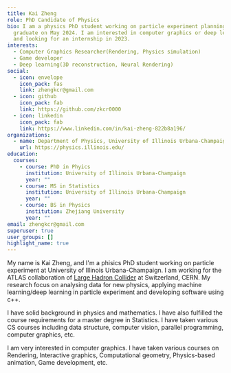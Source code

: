 ```yaml
---
title: Kai Zheng
role: PhD Candidate of Physics
bio: I am a physics PhD student working on particle experiment planning to
  graduate on May 2024. I am interested in computer graphics or deep learning
  and looking for an internship in 2023.
interests:
  - Computer Graphics Researcher(Rendering, Physics simulation)
  - Game developer
  - Deep learning(3D reconstruction, Neural Rendering)
social:
  - icon: envelope
    icon_pack: fas
    link: zhengkcr@gmail.com
  - icon: github
    icon_pack: fab
    link: https://github.com/zkcr0000
  - icon: linkedin
    icon_pack: fab
    link: https://www.linkedin.com/in/kai-zheng-822b8a196/
organizations:
  - name: Department of Physics, University of Illinois Urbana-Champaign
    url: https://physics.illinois.edu/
education:
  courses:
    - course: PhD in Phyics
      institution: University of Illinois Urbana-Champaign
      year: ""
    - course: MS in Statistics
      institution: University of Illinois Urbana-Champaign
      year: ""
    - course: BS in Physics
      institution: Zhejiang University
      year: ""
email: zhengkcr@gmail.com
superuser: true
user_groups: []
highlight_name: true
---
```


My name is Kai Zheng, and I'm a phisics PhD student working on particle experiment at University of Illinois Urbana-Champaign. I am working for the ATLAS collaboration of [Large Hadron Collider](https://home.cern/science/accelerators/large-hadron-collider) at Switzerland, CERN. My research focus on analysing data for new physics, applying machine learning/deep learning in particle experiment and developing software using c++.

I have solid background in physics and mathematics. I have also fulfilled the course requirements for a master degree in Statistics. I have taken various CS courses including data structure, computer vision, parallel programming, computer graphics, etc.

I am very interested in computer graphics. I have taken various courses on Rendering, Interactive graphics, Computational geometry, Physics-based animation, Game development, etc.